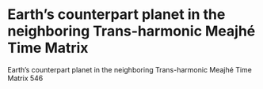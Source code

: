 # Earth’s counterpart planet in the neighboring Trans-harmonic Meajhé Time Matrix

Earth’s counterpart planet in the neighboring Trans-harmonic Meajhé Time Matrix
546
